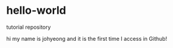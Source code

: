 # hello-world
tutorial repository

hi my name is johyeong and it is the first time I access in Github!
